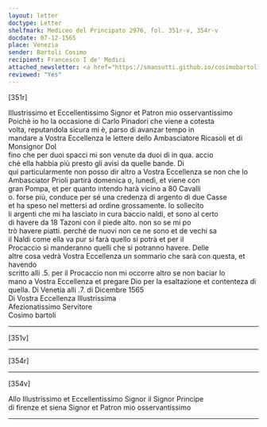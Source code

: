 ```yaml
---
layout: letter
doctype: Letter
shelfmark: Mediceo del Principato 2976, fol. 351r-v, 354r-v
docdate: 07-12-1565
place: Venezia
sender: Bartoli Cosimo
recipient: Francesco I de' Medici
attached_newsletter: <a href="https://smansutti.github.io/cosimobartoli/texts/2976_144/">2976_144</a>
reviewed: "Yes"
---
```


[351r]  
  
  
Illustrissimo et Eccellentissimo Signor et Patron mio osservantissimo  
Poichè io ho la occasione di Carlo Pinadori che viene a cotesta  
volta, reputandola sicura mi è, parso di avanzar tempo in  
mandare a Vostra Eccellenza le lettere dello Ambasciatore Ricasoli et di Monsignor Dol  
fino che per duoi spacci mi son venute da duoi dì in qua. accio  
ché ella habbia più presto gli avisi da quelle bande. Di  
qui particularmente non posso dir altro a Vostra Eccellenza se non che lo  
Ambasciator Prioli partirà domenica o, lunedì, et viene con  
gran Pompa, et per quanto intendo harà vicino a 80 Cavalli  
o. forse più, conduce per sé una credenza di argento di due Casse  
et ha speso nel mettersi ad ordine grossamente. Io sollecito  
li argenti che mi ha lasciato in cura baccio naldi, et sono al certo  
di havere da 18 Tazoni con il piede alto. non so se mi po  
trò havere piatti. perché de nuovi non ce ne sono et de vechi sa  
il Naldi come ella va pur si farà quello si potrà et per il  
Procaccio si manderanno quelli che si potranno havere. Delle  
altre cosa vedrà Vostra Eccellenza un sommario che sarà con questa, et havendo  
scritto alli .5. per il Procaccio non mi occorre altro se non baciar lo  
mano a Vostra Eccellenza et pregare Dio per la esaltazione et contenteza di  
quella. Di Venetia alli .7. di Dicembre 1565  
Di Vostra Eccellenza Illustrissima  
Afezionatissimo Servitore  
Cosimo bartoli  
  
---  

[351v]  
  
  
  
---  

[354r]  
  
  
  
---  

[354v]  
  
  
Allo Illustrissimo et Eccellentissimo Signor il Signor Principe  
di firenze et siena Signor et Patron mio osservantissimo  
  
---  

